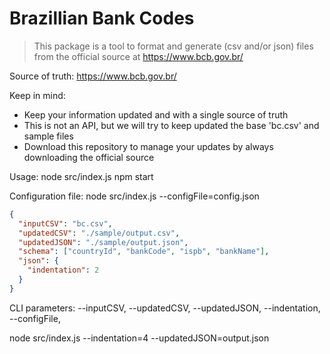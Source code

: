 # Brazillian Bank Codes

> This package is a tool to format and generate (csv and/or json) files from the official source at https://www.bcb.gov.br/

Source of truth: https://www.bcb.gov.br/

Keep in mind:
- Keep your information updated and with a single source of truth
- This is not an API, but we will try to keep updated the base 'bc.csv' and sample files
- Download this repository to manage your updates by always downloading the official source

Usage:
node src/index.js
npm start

Configuration file: node src/index.js --configFile=config.json
```json
{
  "inputCSV": "bc.csv",
  "updatedCSV": "./sample/output.csv",
  "updatedJSON": "./sample/output.json",
  "schema": ["countryId", "bankCode", "ispb", "bankName"],
  "json": {
    "indentation": 2
  }
}
```
CLI parameters:
  --inputCSV,
  --updatedCSV,
  --updatedJSON,
  --indentation,
  --configFile,

node src/index.js --indentation=4 --updatedJSON=output.json

